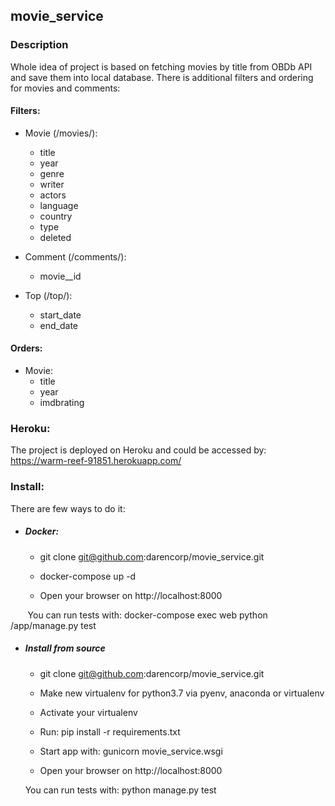 ## movie_service

### Description

Whole idea of project is based on fetching movies by title from OBDb API 
and save them into local database. There is additional filters and ordering for movies and comments:
#### Filters:
* Movie (/movies/):
    * title
    * year
    * genre
    * writer
    * actors
    * language
    * country
    * type
    * deleted
    
* Comment (/comments/):
    * movie__id
    
* Top (/top/):
    * start_date
    * end_date
    
#### Orders:
* Movie:
    * title
    * year
    * imdbrating

### Heroku:

The project is deployed on Heroku and could be accessed by: https://warm-reef-91851.herokuapp.com/

### Install:
 
 There are few ways to do it:
* ##### Docker:

    * git clone git@github.com:darencorp/movie_service.git
    
    * docker-compose up -d
    
    * Open your browser on http://localhost:8000

&nbsp;&nbsp;&nbsp;&nbsp;&nbsp;&nbsp; You can run tests with:  docker-compose exec web python /app/manage.py test


* ##### Install from source

    * git clone git@github.com:darencorp/movie_service.git

    * Make new virtualenv for python3.7 via pyenv, anaconda or virtualenv
    
    * Activate your virtualenv
    
    * Run: pip install -r requirements.txt
    
    * Start app with: gunicorn movie_service.wsgi

    * Open your browser on http://localhost:8000



&nbsp;&nbsp;&nbsp;&nbsp;&nbsp; You can run tests with: python manage.py test




